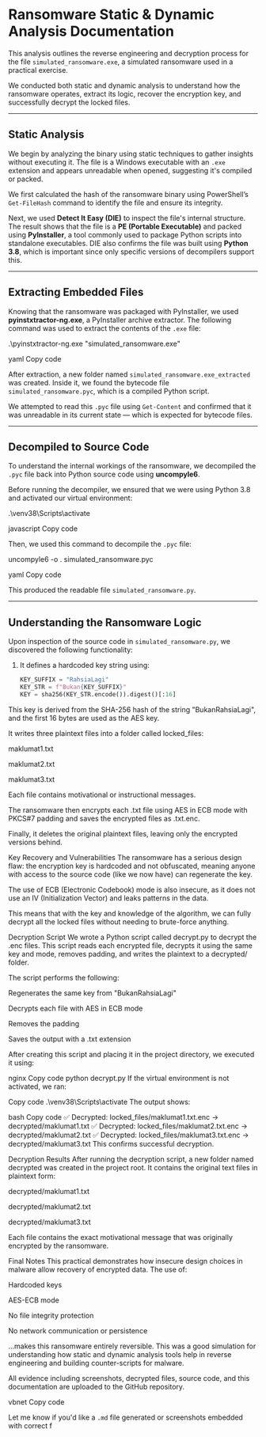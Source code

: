 # Ransomware Static & Dynamic Analysis Documentation

This analysis outlines the reverse engineering and decryption process for the file `simulated_ransomware.exe`, a simulated ransomware used in a practical exercise.

We conducted both static and dynamic analysis to understand how the ransomware operates, extract its logic, recover the encryption key, and successfully decrypt the locked files.

---

## Static Analysis

We begin by analyzing the binary using static techniques to gather insights without executing it. The file is a Windows executable with an `.exe` extension and appears unreadable when opened, suggesting it's compiled or packed.

We first calculated the hash of the ransomware binary using PowerShell’s `Get-FileHash` command to identify the file and ensure its integrity.

Next, we used **Detect It Easy (DIE)** to inspect the file's internal structure. The result shows that the file is a **PE (Portable Executable)** and packed using **PyInstaller**, a tool commonly used to package Python scripts into standalone executables. DIE also confirms the file was built using **Python 3.8**, which is important since only specific versions of decompilers support this.

---

## Extracting Embedded Files

Knowing that the ransomware was packaged with PyInstaller, we used **pyinstxtractor-ng.exe**, a PyInstaller archive extractor. The following command was used to extract the contents of the `.exe` file:

.\pyinstxtractor-ng.exe "simulated_ransomware.exe"

yaml
Copy code

After extraction, a new folder named `simulated_ransomware.exe_extracted` was created. Inside it, we found the bytecode file `simulated_ransomware.pyc`, which is a compiled Python script.

We attempted to read this `.pyc` file using `Get-Content` and confirmed that it was unreadable in its current state — which is expected for bytecode files.

---

## Decompiled to Source Code

To understand the internal workings of the ransomware, we decompiled the `.pyc` file back into Python source code using **uncompyle6**.

Before running the decompiler, we ensured that we were using Python 3.8 and activated our virtual environment:

.\venv38\Scripts\activate

javascript
Copy code

Then, we used this command to decompile the `.pyc` file:

uncompyle6 -o . simulated_ransomware.pyc

yaml
Copy code

This produced the readable file `simulated_ransomware.py`.

---

## Understanding the Ransomware Logic

Upon inspection of the source code in `simulated_ransomware.py`, we discovered the following functionality:

1. It defines a hardcoded key string using:

   ```python
   KEY_SUFFIX = "RahsiaLagi"
   KEY_STR = f"Bukan{KEY_SUFFIX}"
   KEY = sha256(KEY_STR.encode()).digest()[:16]
This key is derived from the SHA-256 hash of the string "BukanRahsiaLagi", and the first 16 bytes are used as the AES key.

It writes three plaintext files into a folder called locked_files:

maklumat1.txt

maklumat2.txt

maklumat3.txt

Each file contains motivational or instructional messages.

The ransomware then encrypts each .txt file using AES in ECB mode with PKCS#7 padding and saves the encrypted files as .txt.enc.

Finally, it deletes the original plaintext files, leaving only the encrypted versions behind.

Key Recovery and Vulnerabilities
The ransomware has a serious design flaw: the encryption key is hardcoded and not obfuscated, meaning anyone with access to the source code (like we now have) can regenerate the key.

The use of ECB (Electronic Codebook) mode is also insecure, as it does not use an IV (Initialization Vector) and leaks patterns in the data.

This means that with the key and knowledge of the algorithm, we can fully decrypt all the locked files without needing to brute-force anything.

Decryption Script
We wrote a Python script called decrypt.py to decrypt the .enc files. This script reads each encrypted file, decrypts it using the same key and mode, removes padding, and writes the plaintext to a decrypted/ folder.

The script performs the following:

Regenerates the same key from "BukanRahsiaLagi"

Decrypts each file with AES in ECB mode

Removes the padding

Saves the output with a .txt extension

After creating this script and placing it in the project directory, we executed it using:

nginx
Copy code
python decrypt.py
If the virtual environment is not activated, we ran:

Copy code
.\venv38\Scripts\activate
The output shows:

bash
Copy code
✅ Decrypted: locked_files/maklumat1.txt.enc -> decrypted/maklumat1.txt
✅ Decrypted: locked_files/maklumat2.txt.enc -> decrypted/maklumat2.txt
✅ Decrypted: locked_files/maklumat3.txt.enc -> decrypted/maklumat3.txt
This confirms successful decryption.

Decryption Results
After running the decryption script, a new folder named decrypted was created in the project root. It contains the original text files in plaintext form:

decrypted/maklumat1.txt

decrypted/maklumat2.txt

decrypted/maklumat3.txt

Each file contains the exact motivational message that was originally encrypted by the ransomware.

Final Notes
This practical demonstrates how insecure design choices in malware allow recovery of encrypted data. The use of:

Hardcoded keys

AES-ECB mode

No file integrity protection

No network communication or persistence

...makes this ransomware entirely reversible. This was a good simulation for understanding how static and dynamic analysis tools help in reverse engineering and building counter-scripts for malware.

All evidence including screenshots, decrypted files, source code, and this documentation are uploaded to the GitHub repository.

vbnet
Copy code

Let me know if you'd like a `.md` file generated or screenshots embedded with correct f